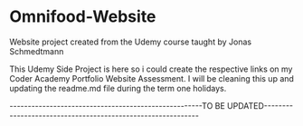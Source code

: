 # Omnifood-Website
Website project created from the Udemy course taught by Jonas Schmedtmann

This Udemy Side Project is here so i could create the respective links on my Coder Academy Portfolio Website Assessment. I will be cleaning this up and updating the readme.md file during the term one holidays.

-----------------------------------------------------TO BE UPDATED------------------------------------------------------------
